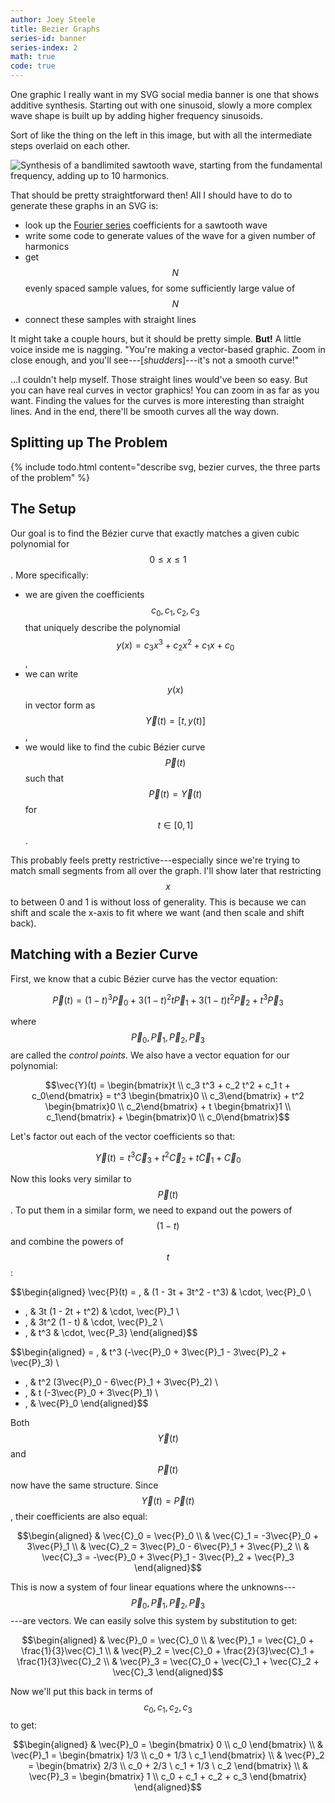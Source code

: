 ```yaml
---
author: Joey Steele
title: Bezier Graphs
series-id: banner
series-index: 2
math: true
code: true
---
```


One graphic I really want in my SVG social media banner is one that shows additive synthesis.
Starting out with one sinusoid, slowly a more complex wave shape is built up by adding higher frequency sinusoids.

Sort of like the thing on the left in this image, but with all the intermediate steps overlaid on each other.

![Synthesis of a bandlimited sawtooth wave, starting from the fundamental frequency, adding up to 10 harmonics.](http://www.muzines.co.uk/images_mag/articles/emm/EMM_81_08_harmonics_2_full.jpg)

That should be pretty straightforward then!
All I should have to do to generate these graphs in an SVG is:

* look up the [Fourier series](https://en.wikipedia.org/wiki/Fourier_series) coefficients for a sawtooth wave
* write some code to generate values of the wave for a given number of harmonics
* get $$N$$ evenly spaced sample values, for some sufficiently large value of $$N$$
* connect these samples with straight lines

It might take a couple hours, but it should be pretty simple.
**But!**
A little voice inside me is nagging.
"You're making a vector-based graphic.
Zoom in close enough, and you'll see---[*shudders*]---it's not a smooth curve!"

...I couldn't help myself.
Those straight lines would've been so easy.
But you can have real curves in vector graphics!
You can zoom in as far as you want.
Finding the values for the curves is more interesting than straight lines.
And in the end, there'll be smooth curves all the way down.

## Splitting up The Problem

{% include todo.html content="describe svg, bezier curves, the three parts of the problem" %}

## The Setup

Our goal is to find the Bézier curve that exactly matches a given cubic polynomial for $$0 \le x \le 1$$.
More specifically:

* we are given the coefficients $$c_0, c_1, c_2, c_3$$ that uniquely describe the polynomial $$y(x) = c_3 x^3 + c_2 x^2 + c_1 x + c_0$$,
* we can write $$y(x)$$ in vector form as $$\vec{Y}(t) = [t, y(t)]$$,
* we would like to find the cubic Bézier curve $$\vec{P}(t)$$ such that $$\vec{P}(t) = \vec{Y}(t)$$ for $$t \in [0, 1]$$.

This probably feels pretty restrictive---especially since we're trying to match small segments from all over the graph.
I'll show later that restricting $$x$$ to between 0 and 1 is without loss of generality.
This is because we can shift and scale the x-axis to fit where we want (and then scale and shift back).

## Matching with a Bezier Curve

First, we know that a cubic Bézier curve has the vector equation:

$$\vec{P}(t) = (1-t)^3 \vec{P}_0 + 3 (1-t)^2 t \vec{P}_1 + 3 (1-t) t^2 \vec{P}_2 + t^3 \vec{P}_3$$

where $$\vec{P}_0, \vec{P}_1, \vec{P}_2, \vec{P}_3$$ are called the *control points*.
We also have a vector equation for our polynomial:

$$\vec{Y}(t) = \begin{bmatrix}t \\ c_3 t^3 + c_2 t^2 + c_1 t + c_0\end{bmatrix} =
t^3 \begin{bmatrix}0 \\ c_3\end{bmatrix} +
t^2 \begin{bmatrix}0 \\ c_2\end{bmatrix} +
t \begin{bmatrix}1 \\ c_1\end{bmatrix} +
\begin{bmatrix}0 \\ c_0\end{bmatrix}$$

Let's factor out each of the vector coefficients so that:

$$\vec{Y}(t) = t^3 \vec{C}_3 + t^2 \vec{C}_2 + t \vec{C}_1 + \vec{C}_0$$

Now this looks very similar to $$\vec{P}(t)$$.
To put them in a similar form, we need to expand out the powers of $$(1-t)$$ and combine the powers of $$t$$:

$$\begin{aligned}
\vec{P}(t) = \, & (1 - 3t + 3t^2 - t^3) & \cdot\, \vec{P}_0 \\
+ \, & 3t (1 - 2t + t^2) & \cdot\, \vec{P}_1 \\
+ \, & 3t^2 (1 - t) & \cdot\, \vec{P}_2 \\
+ \, & t^3 & \cdot\, \vec{P_3}
\end{aligned}$$

$$\begin{aligned}
= \, & t^3 (-\vec{P}_0 + 3\vec{P}_1 - 3\vec{P}_2 + \vec{P}_3) \\
+ \, & t^2 (3\vec{P}_0 - 6\vec{P}_1 + 3\vec{P}_2) \\
+ \, & t (-3\vec{P}_0 + 3\vec{P}_1) \\
+ \, & \vec{P}_0
\end{aligned}$$

Both $$\vec{Y}(t)$$ and $$\vec{P}(t)$$ now have the same structure.
Since $$\vec{Y}(t) = \vec{P}(t)$$, their coefficients are also equal:

$$\begin{aligned}
& \vec{C}_0 = \vec{P}_0 \\
& \vec{C}_1 = -3\vec{P}_0 + 3\vec{P}_1 \\
& \vec{C}_2 = 3\vec{P}_0 - 6\vec{P}_1 + 3\vec{P}_2 \\
& \vec{C}_3 = -\vec{P}_0 + 3\vec{P}_1 - 3\vec{P}_2 + \vec{P}_3
\end{aligned}$$

This is now a system of four linear equations where the unknowns---$$\vec{P}_0, \vec{P}_1, \vec{P}_2, \vec{P}_3$$---are vectors.
We can easily solve this system by substitution to get:

$$\begin{aligned}
& \vec{P}_0 = \vec{C}_0 \\
& \vec{P}_1 = \vec{C}_0 + \frac{1}{3}\vec{C}_1 \\
& \vec{P}_2 = \vec{C}_0 + \frac{2}{3}\vec{C}_1 + \frac{1}{3}\vec{C}_2 \\
& \vec{P}_3 = \vec{C}_0 + \vec{C}_1 + \vec{C}_2 + \vec{C}_3
\end{aligned}$$

Now we'll put this back in terms of $$c_0, c_1, c_2, c_3$$ to get:

$$\begin{aligned}
& \vec{P}_0 = \begin{bmatrix} 0 \\ c_0 \end{bmatrix} \\
& \vec{P}_1 = \begin{bmatrix} 1/3 \\ c_0 + 1/3 \ c_1 \end{bmatrix} \\
& \vec{P}_2 = \begin{bmatrix} 2/3 \\ c_0 + 2/3 \ c_1 + 1/3 \ c_2 \end{bmatrix} \\
& \vec{P}_3 = \begin{bmatrix} 1 \\ c_0 + c_1 + c_2 + c_3 \end{bmatrix}
\end{aligned}$$
